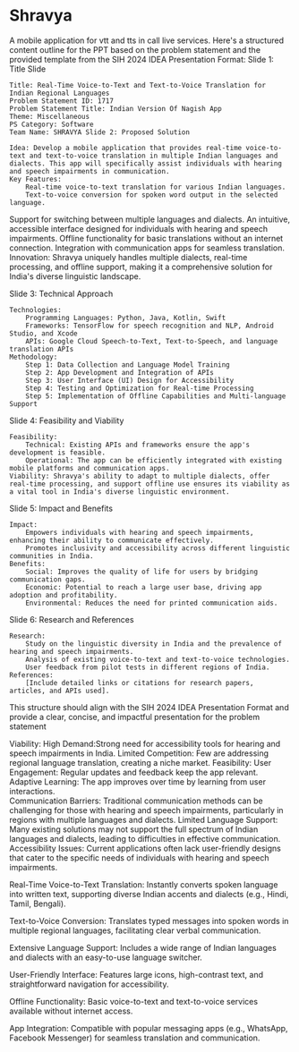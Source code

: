 # Shravya
A mobile application for vtt and tts in call live services.
Here's a structured content outline for the PPT based on the problem statement and the provided template from the SIH 2024 IDEA Presentation Format:
Slide 1: Title Slide

    Title: Real-Time Voice-to-Text and Text-to-Voice Translation for Indian Regional Languages
    Problem Statement ID: 1717
    Problem Statement Title: Indian Version Of Nagish App
    Theme: Miscellaneous
    PS Category: Software
    Team Name: SHRAVYA Slide 2: Proposed Solution

    Idea: Develop a mobile application that provides real-time voice-to-text and text-to-voice translation in multiple Indian languages and dialects. This app will specifically assist individuals with hearing and speech impairments in communication.
    Key Features:
        Real-time voice-to-text translation for various Indian languages.
        Text-to-voice conversion for spoken word output in the selected language.
 Support for switching between multiple languages and dialects.
        An intuitive, accessible interface designed for individuals with hearing and speech impairments.
        Offline functionality for basic translations without an internet connection. 
        Integration with communication apps for seamless translation.  
Innovation: Shravya uniquely handles multiple dialects, real-time processing, and offline support, making it a comprehensive solution for India's diverse linguistic landscape.

Slide 3: Technical Approach

    Technologies:
        Programming Languages: Python, Java, Kotlin, Swift
        Frameworks: TensorFlow for speech recognition and NLP, Android Studio, and Xcode
        APIs: Google Cloud Speech-to-Text, Text-to-Speech, and language translation APIs
    Methodology:
        Step 1: Data Collection and Language Model Training
        Step 2: App Development and Integration of APIs
        Step 3: User Interface (UI) Design for Accessibility
        Step 4: Testing and Optimization for Real-time Processing
        Step 5: Implementation of Offline Capabilities and Multi-language Support
        
Slide 4: Feasibility and Viability

    Feasibility:
        Technical: Existing APIs and frameworks ensure the app's development is feasible.
        Operational: The app can be efficiently integrated with existing mobile platforms and communication apps.
    Viability: Shravya's ability to adapt to multiple dialects, offer real-time processing, and support offline use ensures its viability as a vital tool in India's diverse linguistic environment.

Slide 5: Impact and Benefits

    Impact:
        Empowers individuals with hearing and speech impairments, enhancing their ability to communicate effectively.
        Promotes inclusivity and accessibility across different linguistic communities in India.
    Benefits:
        Social: Improves the quality of life for users by bridging communication gaps.
        Economic: Potential to reach a large user base, driving app adoption and profitability.
        Environmental: Reduces the need for printed communication aids.
        
Slide 6: Research and References

    Research:
        Study on the linguistic diversity in India and the prevalence of hearing and speech impairments.
        Analysis of existing voice-to-text and text-to-voice technologies.
        User feedback from pilot tests in different regions of India.
    References:
        [Include detailed links or citations for research papers, articles, and APIs used].

This structure should align with the SIH 2024 IDEA Presentation Format and provide a clear, concise, and impactful presentation for the problem statement

Viability:
High Demand:Strong need for accessibility tools for hearing and speech impairments in India.
Limited Competition: Few are addressing regional language translation, creating a niche market.
Feasibility:
  User Engagement: Regular updates and feedback keep the app relevant.
  Adaptive Learning: The app improves over time by learning from user interactions.  
  Communication Barriers: Traditional communication methods can be challenging for those with hearing and speech impairments, particularly in regions with multiple languages and dialects.
Limited Language Support: Many existing solutions may not support the full spectrum of Indian languages and dialects, leading to difficulties in effective communication.
Accessibility Issues: Current applications often lack user-friendly designs that cater to the specific needs of individuals with hearing and speech impairments.


Real-Time Voice-to-Text Translation: Instantly converts spoken language into written text, supporting diverse Indian accents and dialects (e.g., Hindi, Tamil, Bengali).

Text-to-Voice Conversion: Translates typed messages into spoken words in multiple regional languages, facilitating clear verbal communication.

Extensive Language Support: Includes a wide range of Indian languages and dialects with an easy-to-use language switcher.

User-Friendly Interface: Features large icons, high-contrast text, and straightforward navigation for accessibility.

Offline Functionality: Basic voice-to-text and text-to-voice services available without internet access.

App Integration: Compatible with popular messaging apps (e.g., WhatsApp, Facebook Messenger) for seamless translation and communication.
   


 
